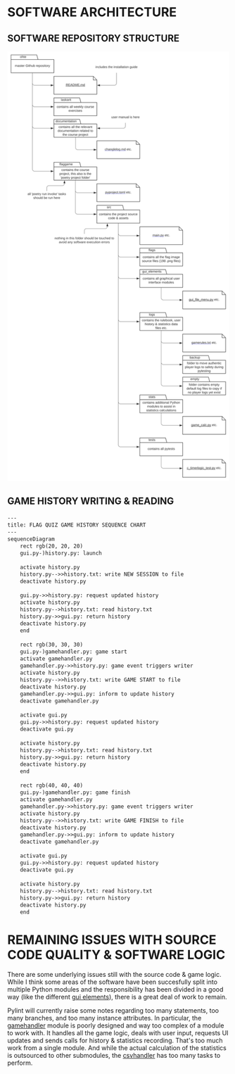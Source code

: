 # SOFTWARE ARCHITECTURE

## SOFTWARE REPOSITORY STRUCTURE

<img src="./images/software_repository_structure.svg">

## GAME HISTORY WRITING & READING

```mermaid
---
title: FLAG QUIZ GAME HISTORY SEQUENCE CHART
---
sequenceDiagram
    rect rgb(20, 20, 20)
    gui.py-)history.py: launch

    activate history.py
    history.py-->>history.txt: write NEW SESSION to file
    deactivate history.py

    gui.py->>history.py: request updated history
    activate history.py
    history.py-->history.txt: read history.txt
    history.py->>gui.py: return history
    deactivate history.py
    end

    rect rgb(30, 30, 30)
    gui.py-)gamehandler.py: game start
    activate gamehandler.py
    gamehandler.py->>history.py: game event triggers writer
    activate history.py
    history.py-->>history.txt: write GAME START to file
    deactivate history.py
    gamehandler.py->>gui.py: inform to update history
    deactivate gamehandler.py

    activate gui.py
    gui.py->>history.py: request updated history
    deactivate gui.py

    activate history.py
    history.py-->history.txt: read history.txt
    history.py->>gui.py: return history
    deactivate history.py
    end

    rect rgb(40, 40, 40)
    gui.py-)gamehandler.py: game finish
    activate gamehandler.py
    gamehandler.py->>history.py: game event triggers writer
    activate history.py
    history.py-->>history.txt: write GAME FINISH to file
    deactivate history.py
    gamehandler.py->>gui.py: inform to update history
    deactivate gamehandler.py

    activate gui.py
    gui.py->>history.py: request updated history
    deactivate gui.py

    activate history.py
    history.py-->history.txt: read history.txt
    history.py->>gui.py: return history
    deactivate history.py
    end

```

# REMAINING ISSUES WITH SOURCE CODE QUALITY & SOFTWARE LOGIC

There are some underlying issues still with the source code & game logic. While I think some areas of the software have been succesfully split into multiple Python modules and the responsibility has been divided in a good way (like the different [gui elements](../flaggame/src/gui_elements/)), there is a great deal of work to remain.

Pylint will currently raise some notes regarding too many statements, too many branches, and too many instance attributes. In particular, the [gamehandler](../flaggame/src/gamehandler.py) module is poorly designed and way too complex of a module to work with. It handles all the game logic, deals with user input, requests UI updates and sends calls for history & statistics recording. That's too much work from a single module. And while the actual calculation of the statistics is outsourced to other submodules, the [csvhandler](../flaggame/src/csvhandler.py) has too many tasks to perform.